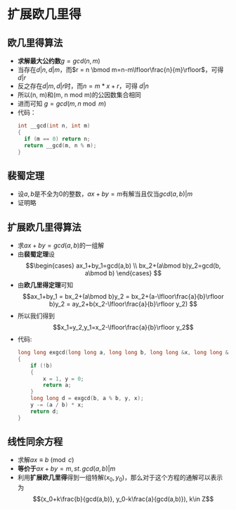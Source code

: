 # 扩展欧几里得

## 欧几里得算法
- **求解最大公约数**$g=gcd(n,m)$
- 当存在$d|n, d|m$，而$r = n \bmod m=n-m\lfloor\frac{n}{m}\rfloor$，可得 $d|r$
- 反之存在$d|m, d|r$时，而$n = m * x + r$，可得 $d|n$
- 所以(n, m)和(m, n mod m)的公因数集合相同
- 进而可知 $g=gcd(m, n\bmod m)$
- 代码：
  ```c++
  int __gcd(int n, int m)
  {
    if (m == 0) return n;
    return __gcd(m, n % m);
  }
  ```

## 裴蜀定理
- 设$a, b$是不全为$0$的整数，$ax + by = m$有解当且仅当$gcd(a, b) | m$
- 证明略

## 扩展欧几里得算法
- 求$ax+by=gcd(a, b)$的一组解
- 由**裴蜀定理**设$$\begin{cases}
  ax_1+by_1=gcd(a,b) \\
  bx_2+(a\bmod b)y_2=gcd(b, a\bmod b)
  \end{cases} $$
- 由**欧几里得定理**可知$$ax_1+by_1 = bx_2+(a\bmod b)y_2 = bx_2+(a-\lfloor\frac{a}{b}\rfloor b)y_2 = ay_2+b(x_2-\lfloor\frac{a}{b}\rfloor y_2) $$
- 所以我们得到$$x_1=y_2,y_1=x_2-\lfloor\frac{a}{b}\rfloor y_2$$
- 代码:
    ```c++
    long long exgcd(long long a, long long b, long long &x, long long &y)
    {
        if (!b)
        {
            x = 1, y = 0;
            return a;
        }
        long long d = exgcd(b, a % b, y, x);
        y -= (a / b) * x;
        return d;
    }
    ```

## 线性同余方程
- 求解$ax\equiv b\pmod c$
- **等价于**$ax + by = m,\, st.\,gcd(a, b) | m$
- 利用**扩展欧几里得**得到一组特解$(x_0, y_0)$，那么对于这个方程的通解可以表示为$$(x_0+k\frac{b}{gcd(a,b)}, y_0-k\frac{a}{gcd(a,b)}), k\in Z$$

